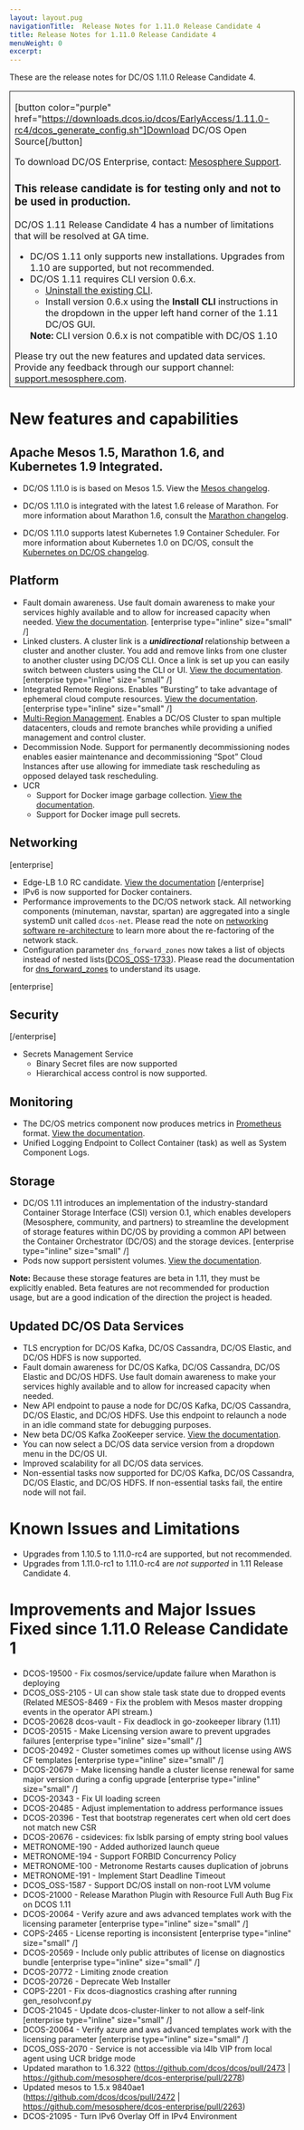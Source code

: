 ```yaml
---
layout: layout.pug
navigationTitle:  Release Notes for 1.11.0 Release Candidate 4
title: Release Notes for 1.11.0 Release Candidate 4
menuWeight: 0
excerpt:
---
```


These are the release notes for DC/OS 1.11.0 Release Candidate 4.

<table class="table" bgcolor="#FAFAFA"> <tr> <td style="border-left: thin solid; border-top: thin solid; border-bottom: thin solid;border-right: thin solid;">

[button color="purple" href="https://downloads.dcos.io/dcos/EarlyAccess/1.11.0-rc4/dcos_generate_config.sh"]Download DC/OS Open Source[/button]

To download DC/OS Enterprise, contact: [Mesosphere Support](https://support.mesosphere.com/hc/en-us/articles/213198586).

<h3>This release candidate is for testing only and not to be used in production. </h3>


DC/OS 1.11 Release Candidate 4 has a number of limitations that will be resolved at GA time.
<ul>
<li>DC/OS 1.11 only supports new installations. Upgrades from 1.10 are supported, but not recommended.</li>
<li>DC/OS 1.11 requires CLI version 0.6.x.
  <ul>
  <li><a href="/1.11/cli/uninstall/">Uninstall the existing CLI</a>.</li>
  <li>Install version 0.6.x using the <strong>Install CLI</strong> instructions in the dropdown in the upper left hand corner of the 1.11 DC/OS GUI.</li>
  </ul>
<strong>Note:</strong> CLI version 0.6.x is not compatible with DC/OS 1.10</li>
</ul>
Please try out the new features and updated data services. Provide any feedback through our support channel: <a href="https://support.mesosphere.com/">support.mesosphere.com</a>.
</td> </tr> </table>

<a name="new-features"></a>
# New features and capabilities

## Apache Mesos 1.5, Marathon 1.6, and Kubernetes 1.9 Integrated.
- DC/OS 1.11.0 is is based on Mesos 1.5. View the [Mesos changelog](https://github.com/apache/mesos/blob/1.5.x/CHANGELOG).

- DC/OS 1.11.0 is integrated with the latest 1.6 release of Marathon. For more information about Marathon 1.6, consult the [Marathon changelog](https://github.com/mesosphere/marathon/blob/master/changelog.md).

- DC/OS 1.11.0 supports latest Kubernetes 1.9 Container Scheduler. For more information about Kubernetes 1.0 on DC/OS, consult the [Kubernetes on DC/OS changelog](https://docs.mesosphere.com/services/beta-kubernetes/0.4.0-1.9.0-beta).

## Platform
- Fault domain awareness. Use fault domain awareness to make your services highly available and to allow for increased capacity when needed. [View the documentation](/1.11/deploying-services/fault-domain-awareness). [enterprise type="inline" size="small" /]
- Linked clusters. A cluster link is a _**unidirectional**_ relationship between a cluster and another cluster. You add and remove links from one cluster to another cluster using DC/OS CLI. Once a link is set up you can easily switch between clusters using the CLI or UI. [View the documentation](/1.11/administering-clusters/multiple-clusters/cluster-links). [enterprise type="inline" size="small" /]
- Integrated Remote Regions. Enables “Bursting” to take advantage of ephemeral cloud compute resources. [View the documentation](/1.11/deploying-services/fault-domain-awareness). [enterprise type="inline" size="small" /]
- [Multi-Region Management](/1.11/deploying-services/fault-domain-awareness). Enables a DC/OS Cluster to span multiple datacenters, clouds and remote branches while providing a unified management and control cluster.
- Decommission Node. Support for permanently decommissioning nodes enables easier maintenance and decommissioning “Spot” Cloud Instances after use allowing for immediate task rescheduling as opposed delayed task rescheduling.
- UCR
  - Support for Docker image garbage collection. [View the documentation](/1.11/deploying-services/containerizers).
  - Support for Docker image pull secrets.

## Networking
[enterprise]
- Edge-LB 1.0 RC candidate. [View the documentation](https://docs.mesosphere.com/services/edge-lb/1.0.0)
[/enterprise]
- IPv6 is now supported for Docker containers.
- Performance improvements to the DC/OS network stack. All networking components (minuteman, navstar, spartan) are aggregated into a single systemD unit called `dcos-net`. Please read the note on [networking software re-architecture](/1.11/networking/#a-note-on-software-re-architecture) to learn more about the re-factoring of the network stack.
- Configuration parameter `dns_forward_zones` now takes a list of objects instead of nested lists([DCOS_OSS-1733](https://jira.mesosphere.com/browse/DCOS_OSS-1733)). Please read the documentation for [dns_forward_zones](/1.11/installing/oss/custom/configuration/configuration-parameters/#dns-forward-zones) to understand its usage. 


[enterprise]
## Security
[/enterprise]
- Secrets Management Service
  - Binary Secret files are now supported
  - Hierarchical access control is now supported.

## Monitoring
- The DC/OS metrics component now produces metrics in [Prometheus](https://prometheus.io/docs/instrumenting/exposition_formats/) format. [View the documentation](/1.11/metrics).
- Unified Logging Endpoint to Collect Container (task) as well as System Component Logs.

## Storage
- DC/OS 1.11 introduces an implementation of the industry-standard Container Storage Interface (CSI) version 0.1, which enables developers (Mesosphere, community, and partners) to streamline the development of storage features within DC/OS by providing a common API between the Container Orchestrator (DC/OS) and the storage devices. [enterprise type="inline" size="small" /]
- Pods now support persistent volumes. [View the documentation](/1.11/deploying-services/pods).

**Note:** Because these storage features are beta in 1.11, they must be explicitly enabled. Beta features are not recommended for production usage, but are a good indication of the direction the project is headed.

## Updated DC/OS Data Services
- TLS encryption for DC/OS Kafka, DC/OS Cassandra, DC/OS Elastic, and DC/OS HDFS is now supported.
- Fault domain awareness for DC/OS Kafka, DC/OS Cassandra, DC/OS Elastic and DC/OS HDFS. Use fault domain awareness to make your services highly available and to allow for increased capacity when needed.
- New API endpoint to pause a node for DC/OS Kafka, DC/OS Cassandra, DC/OS Elastic, and DC/OS HDFS. Use this endpoint to relaunch a node in an idle command state for debugging purposes.
- New beta DC/OS Kafka ZooKeeper service. [View the documentation](/services/beta-kafka-zookeeper).
- You can now select a DC/OS data service version from a dropdown menu in the DC/OS UI.
- Improved scalability for all DC/OS data services.
- Non-essential tasks now supported for DC/OS Kafka, DC/OS Cassandra, DC/OS Elastic, and DC/OS HDFS. If non-essential tasks fail, the entire node will not fail.

# <a name="known-issues"></a>Known Issues and Limitations
- Upgrades from 1.10.5 to 1.11.0-rc4 are supported, but not recommended.
- Upgrades from 1.11.0-rc1 to 1.11.0-rc4 are _not supported_ in 1.11 Release Candidate 4.

# <a name="fixed-issues"></a>Improvements and Major Issues Fixed since 1.11.0 Release Candidate 1
- DCOS-19500  - Fix cosmos/service/update failure when Marathon is deploying
- DCOS_OSS-2105 - UI can show stale task state due to dropped events (Related MESOS-8469 - Fix the problem with Mesos master dropping events in the operator API stream.)
- DCOS-20628 dcos-vault - Fix deadlock in go-zookeeper library (1.11)
- DCOS-20515 - Make Licensing version aware to prevent upgrades failures [enterprise type="inline" size="small" /]
- DCOS-20492 - Cluster sometimes comes up without license using AWS CF templates [enterprise type="inline" size="small" /]
- DCOS-20679 - Make licensing handle a cluster license renewal for same major version during a config upgrade [enterprise type="inline" size="small" /]
- DCOS-20343 - Fix UI loading screen
- DCOS-20485 - Adjust implementation to address performance issues
- DCOS-20396 - Test that bootstrap regenerates cert when old cert does not match new CSR
- DCOS-20676 - csidevices: fix lsblk parsing of empty string bool values
- METRONOME-190 - Added authorized launch queue
- METRONOME-194 - Support FORBID Concurrency Policy
- METRONOME-100 - Metronome Restarts causes duplication of jobruns
- METRONOME-191 - Implement Start Deadline Timeout 
- DCOS_OSS-1587 - Support DC/OS install on non-root LVM volume
- DCOS-21000 - Release Marathon Plugin with Resource Full Auth Bug Fix on DCOS 1.11
- DCOS-20064 - Verify azure and aws advanced templates work with the licensing parameter [enterprise type="inline" size="small" /]
- COPS-2465 - License reporting is inconsistent [enterprise type="inline" size="small" /]
- DCOS-20569 - Include only public attributes of license on diagnostics bundle [enterprise type="inline" size="small" /]
- DCOS-20772 - Limiting znode creation
- DCOS-20726 - Deprecate Web Installer
- COPS-2201 - Fix dcos-diagnostics crashing after running gen_resolvconf.py
- DCOS-21045 - Update dcos-cluster-linker to not allow a self-link [enterprise type="inline" size="small" /]
- DCOS-20064 - Verify azure and aws advanced templates work with the licensing parameter [enterprise type="inline" size="small" /]
- DCOS_OSS-2070 - Service is not accessible via l4lb VIP from local agent using UCR bridge mode
- Updated marathon to 1.6.322 (https://github.com/dcos/dcos/pull/2473 | https://github.com/mesosphere/dcos-enterprise/pull/2278)
- Updated mesos to 1.5.x 9840ae1 (https://github.com/dcos/dcos/pull/2472 | https://github.com/mesosphere/dcos-enterprise/pull/2263)
- DCOS-21095 - Turn IPv6 Overlay Off in IPv4 Environment
